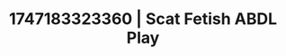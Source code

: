 ---
categories:
- Alt aesthetic girls
- Intimate reveal
- Intimate moaning
- Subtle kink
- Sensual slow talk
image: /assets/images/1747183323360.png
layout: post
seo:
  description: Featured content with exclusive ABDL Play, Scat Fetish. HD images available.
  keywords: ABDL Play, Scat Fetish
  og_image: /assets/images/1747183323360.png
  schema_type: VisualArtwork
tags:
- ABDL Play
- Scat Fetish
- '#1747183323360'
title: 1747183323360 | Scat Fetish ABDL Play
---